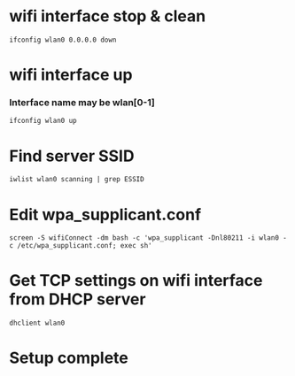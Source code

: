 # wifi interface stop & clean
```
ifconfig wlan0 0.0.0.0 down
```
# wifi interface up
### Interface name may be wlan[0-1]
```
ifconfig wlan0 up
```
# Find server SSID
```
iwlist wlan0 scanning | grep ESSID
```
# Edit wpa_supplicant.conf
```
screen -S wifiConnect -dm bash -c 'wpa_supplicant -Dnl80211 -i wlan0 -c /etc/wpa_supplicant.conf; exec sh'
```
# Get TCP settings on wifi interface from DHCP server
```
dhclient wlan0
```
# Setup complete

